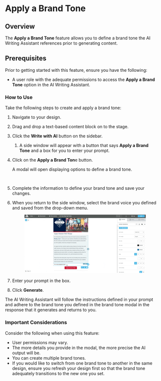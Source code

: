 # Apply a Brand Tone

## **Overview** <a href="#overview" id="overview"></a>

The **Apply a Brand Tone** feature allows you to define a brand tone the AI Writing Assistant references prior to generating content.

## **Prerequisites** <a href="#prerequisites" id="prerequisites"></a>

Prior to getting started with this feature, ensure you have the following:

* A user role with the adequate permissions to access the **Apply a Brand Tone** option in the AI Writing Assistant.

### **How to Use** <a href="#how-to-use" id="how-to-use"></a>

Take the following steps to create and apply a brand tone:

1. Navigate to your design.
2. Drag and drop a text-based content block on to the stage.
3. Click the **Write with AI** button on the sidebar.
   1. A side window will appear with a button that says **Apply a Brand Tone** and a box for you to enter your prompt.
4.  Click on the **Apply a Brand Ton**e button.

    A modal will open displaying options to define a brand tone.&#x20;

    <figure><img src=".gitbook/assets/CleanShot 2024-11-20 at 14.39.15.gif" alt=""><figcaption></figcaption></figure>
5. Complete the information to define your brand tone and save your changes.
6.  When you return to the side window, select the brand voice you defined and saved from the drop-down menu.&#x20;

    <figure><img src=".gitbook/assets/CleanShot 2024-11-20 at 14.43.16.gif" alt=""><figcaption></figcaption></figure>
7. Enter your prompt in the box.
8. Click **Generate**.

The AI Writing Assistant will follow the instructions defined in your prompt and adhere to the brand tone you defined in the brand tone modal in the response that it generates and returns to you.&#x20;

### **Important Considerations** <a href="#important-considerations" id="important-considerations"></a>

Consider the following when using this feature:

* User permissions may vary.
* The more details you provide in the modal, the more precise the AI output will be.
* You can create multiple brand tones.
* If you would like to switch from one brand tone to another in the same design, ensure you refresh your design first so that the brand tone adequately transitions to the new one you set.
